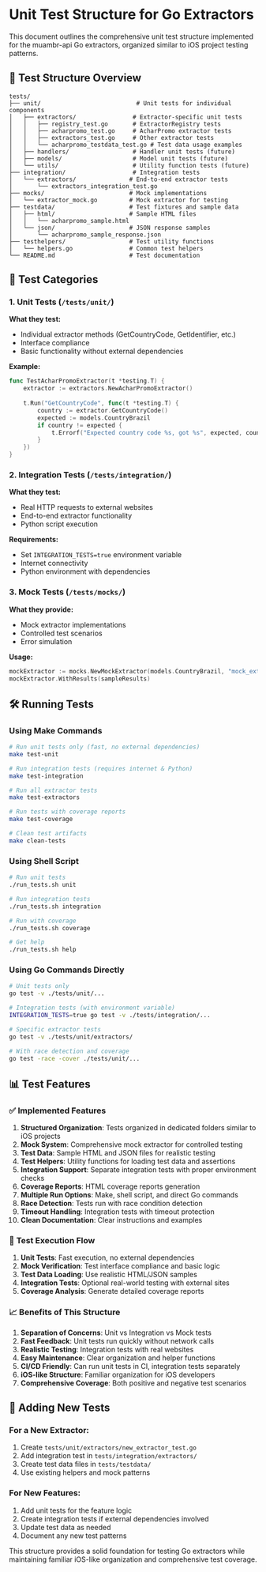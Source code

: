 # Unit Test Structure for Go Extractors

This document outlines the comprehensive unit test structure implemented for the muambr-api Go extractors, organized similar to iOS project testing patterns.

## 📁 Test Structure Overview

```
tests/
├── unit/                           # Unit tests for individual components
│   ├── extractors/                # Extractor-specific unit tests
│   │   ├── registry_test.go       # ExtractorRegistry tests
│   │   ├── acharpromo_test.go     # AcharPromo extractor tests
│   │   ├── extractors_test.go     # Other extractor tests
│   │   └── acharpromo_testdata_test.go # Test data usage examples
│   ├── handlers/                  # Handler unit tests (future)
│   ├── models/                    # Model unit tests (future)
│   └── utils/                     # Utility function tests (future)
├── integration/                   # Integration tests
│   └── extractors/               # End-to-end extractor tests
│       └── extractors_integration_test.go
├── mocks/                        # Mock implementations
│   └── extractor_mock.go         # Mock extractor for testing
├── testdata/                     # Test fixtures and sample data
│   ├── html/                     # Sample HTML files
│   │   └── acharpromo_sample.html
│   └── json/                     # JSON response samples
│       └── acharpromo_sample_response.json
├── testhelpers/                  # Test utility functions
│   └── helpers.go                # Common test helpers
└── README.md                     # Test documentation
```

## 🧪 Test Categories

### 1. Unit Tests (`/tests/unit/`)

**What they test:**
- Individual extractor methods (GetCountryCode, GetIdentifier, etc.)
- Interface compliance
- Basic functionality without external dependencies

**Example:**
```go
func TestAcharPromoExtractor(t *testing.T) {
    extractor := extractors.NewAcharPromoExtractor()
    
    t.Run("GetCountryCode", func(t *testing.T) {
        country := extractor.GetCountryCode()
        expected := models.CountryBrazil
        if country != expected {
            t.Errorf("Expected country code %s, got %s", expected, country)
        }
    })
}
```

### 2. Integration Tests (`/tests/integration/`)

**What they test:**
- Real HTTP requests to external websites
- End-to-end extractor functionality
- Python script execution

**Requirements:**
- Set `INTEGRATION_TESTS=true` environment variable
- Internet connectivity
- Python environment with dependencies

### 3. Mock Tests (`/tests/mocks/`)

**What they provide:**
- Mock extractor implementations
- Controlled test scenarios
- Error simulation

**Usage:**
```go
mockExtractor := mocks.NewMockExtractor(models.CountryBrazil, "mock_extractor")
mockExtractor.WithResults(sampleResults)
```

## 🛠 Running Tests

### Using Make Commands
```bash
# Run unit tests only (fast, no external dependencies)
make test-unit

# Run integration tests (requires internet & Python)
make test-integration  

# Run all extractor tests
make test-extractors

# Run tests with coverage reports
make test-coverage

# Clean test artifacts
make clean-tests
```

### Using Shell Script
```bash
# Run unit tests
./run_tests.sh unit

# Run integration tests
./run_tests.sh integration

# Run with coverage
./run_tests.sh coverage

# Get help
./run_tests.sh help
```

### Using Go Commands Directly
```bash
# Unit tests only
go test -v ./tests/unit/...

# Integration tests (with environment variable)
INTEGRATION_TESTS=true go test -v ./tests/integration/...

# Specific extractor tests
go test -v ./tests/unit/extractors/

# With race detection and coverage
go test -race -cover ./tests/unit/...
```

## 📊 Test Features

### ✅ **Implemented Features**

1. **Structured Organization**: Tests organized in dedicated folders similar to iOS projects
2. **Mock System**: Comprehensive mock extractor for controlled testing
3. **Test Data**: Sample HTML and JSON files for realistic testing
4. **Test Helpers**: Utility functions for loading test data and assertions
5. **Integration Support**: Separate integration tests with proper environment checks
6. **Coverage Reports**: HTML coverage reports generation
7. **Multiple Run Options**: Make, shell script, and direct Go commands
8. **Race Detection**: Tests run with race condition detection
9. **Timeout Handling**: Integration tests with timeout protection
10. **Clean Documentation**: Clear instructions and examples

### 🔄 **Test Execution Flow**

1. **Unit Tests**: Fast execution, no external dependencies
2. **Mock Verification**: Test interface compliance and basic logic
3. **Test Data Loading**: Use realistic HTML/JSON samples
4. **Integration Tests**: Optional real-world testing with external sites
5. **Coverage Analysis**: Generate detailed coverage reports

### 📈 **Benefits of This Structure**

1. **Separation of Concerns**: Unit vs Integration vs Mock tests
2. **Fast Feedback**: Unit tests run quickly without network calls
3. **Realistic Testing**: Integration tests with real websites
4. **Easy Maintenance**: Clear organization and helper functions
5. **CI/CD Friendly**: Can run unit tests in CI, integration tests separately
6. **iOS-like Structure**: Familiar organization for iOS developers
7. **Comprehensive Coverage**: Both positive and negative test scenarios

## 🚀 **Adding New Tests**

### For a New Extractor:
1. Create `tests/unit/extractors/new_extractor_test.go`
2. Add integration test in `tests/integration/extractors/`
3. Create test data files in `tests/testdata/`
4. Use existing helpers and mock patterns

### For New Features:
1. Add unit tests for the feature logic
2. Create integration tests if external dependencies involved
3. Update test data as needed
4. Document any new test patterns

This structure provides a solid foundation for testing Go extractors while maintaining familiar iOS-like organization and comprehensive test coverage.